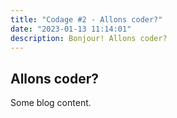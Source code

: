 ```yaml
---
title: "Codage #2 - Allons coder?"
date: "2023-01-13 11:14:01"
description: Bonjour! Allons coder?
---
```


## Allons coder?

Some blog content.
